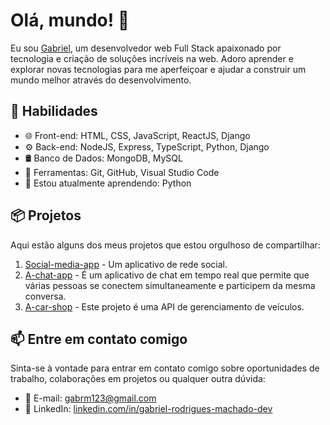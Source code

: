 # Olá, mundo! 👋

Eu sou [Gabriel](), um desenvolvedor web Full Stack apaixonado por tecnologia e criação de soluções incríveis na web. Adoro aprender e explorar novas tecnologias para me aperfeiçoar e ajudar a construir um mundo melhor através do desenvolvimento.

## 🚀 Habilidades

- 🌐 Front-end: HTML, CSS, JavaScript, ReactJS, Django
- ⚙️ Back-end: NodeJS, Express, TypeScript, Python, Django
- 🛢️ Banco de Dados: MongoDB, MySQL
- 🔧 Ferramentas: Git, GitHub, Visual Studio Code
- 🌱 Estou atualmente aprendendo: Python

## 📦 Projetos

Aqui estão alguns dos meus projetos que estou orgulhoso de compartilhar:

1. [Social-media-app](https://github.com/GabrielRodriguesMachado/social-media-app) - Um aplicativo de rede social.
2. [A-chat-app](https://github.com/GabrielRodriguesMachado/a-chat-app) - É um aplicativo de chat em tempo real que permite que várias pessoas se conectem simultaneamente e participem da mesma conversa.
3. [A-car-shop](https://github.com/GabrielRodriguesMachado/a-car-shop) - Este projeto é uma API de gerenciamento de veículos.

## 📫 Entre em contato comigo

Sinta-se à vontade para entrar em contato comigo sobre oportunidades de trabalho, colaborações em projetos ou qualquer outra dúvida:

- 📧 E-mail: [gabrm123@gmail.com](mailto:gabrm123@gmail.com)
- 💼 LinkedIn: [linkedin.com/in/gabriel-rodrigues-machado-dev](https://www.linkedin.com/in/gabriel-rodrigues-machado-dev/)
